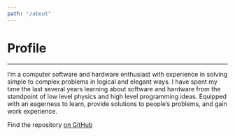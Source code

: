 ```yaml
---
path: "/about"
---
```


# Profile

---

I’m a computer software and hardware enthusiast with experience in solving simple to complex problems in logical and elegant ways. I have spent my time the last several years learning about software and hardware from the standpoint of low level physics and high level programming ideas. Equipped with an eagerness to learn, provide solutions to people’s problems, and gain work experience.

Find the repository [on GitHub](https://github.com/chase-metzger)
